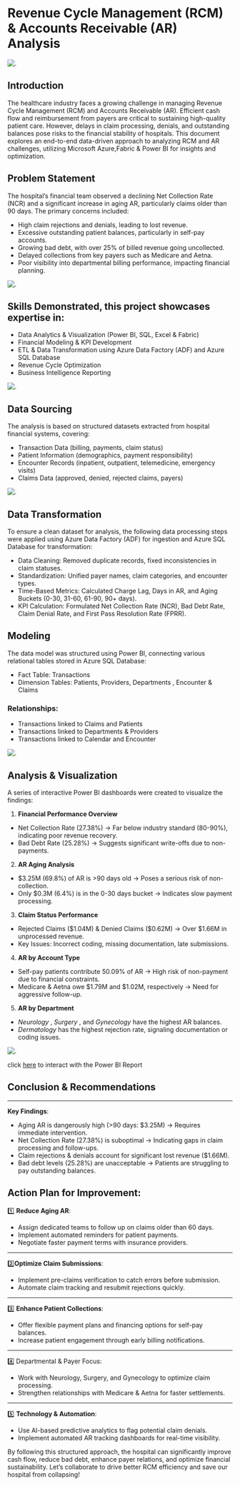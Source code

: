 # Revenue Cycle Management (RCM) & Accounts Receivable (AR) Analysis

![.](introduction.jpg)

## Introduction

The healthcare industry faces a growing challenge in managing Revenue Cycle Management (RCM) and Accounts Receivable (AR). Efficient cash flow and reimbursement from payers are critical to sustaining high-quality patient care. However, delays in claim processing, denials, and outstanding balances pose risks to the financial stability of hospitals. This document explores an end-to-end data-driven approach to analyzing RCM and AR challenges, utilizing Microsoft Azure,Fabric & Power BI for insights and optimization.

## Problem Statement

The hospital’s financial team observed a declining Net Collection Rate (NCR) and a significant increase in aging AR, particularly claims older than 90 days. The primary concerns included:
-	High claim rejections and denials, leading to lost revenue.
-	Excessive outstanding patient balances, particularly in self-pay accounts.
-	Growing bad debt, with over 25% of billed revenue going uncollected.
-	Delayed collections from key payers such as Medicare and Aetna.
-	Poor visibility into departmental billing performance, impacting financial planning.

![.](problem.jpg)

## Skills Demonstrated, this project showcases expertise in:
- Data Analytics & Visualization (Power BI, SQL, Excel & Fabric)
- Financial Modeling & KPI Development
- ETL & Data Transformation using Azure Data Factory (ADF) and Azure SQL Database
- Revenue Cycle Optimization
- Business Intelligence Reporting

![.](archieteture.png)


## Data Sourcing
The analysis is based on structured datasets extracted from hospital financial systems, covering:
- Transaction Data (billing, payments, claim status)
- Patient Information (demographics, payment responsibility)
- Encounter Records (inpatient, outpatient, telemedicine, emergency visits)
- Claims Data (approved, denied, rejected claims, payers)

![.](adfsource.PNG)


## Data Transformation
To ensure a clean dataset for analysis, the following data processing steps were applied using Azure Data Factory (ADF) for ingestion and Azure SQL Database for transformation:
-	Data Cleaning: Removed duplicate records, fixed inconsistencies in claim statuses.
-	Standardization: Unified payer names, claim categories, and encounter types.
-	Time-Based Metrics: Calculated Charge Lag, Days in AR, and Aging Buckets (0-30, 31-60, 61-90, 90+ days).
-	KPI Calculation: Formulated Net Collection Rate (NCR), Bad Debt Rate, Claim Denial Rate, and First Pass Resolution Rate (FPRR).

 ## Modeling

 The data model was structured using Power BI, connecting various relational tables stored in Azure SQL Database:
-	Fact Table: Transactions  
-	Dimension Tables: Patients, Providers, Departments , Encounter & Claims

###	Relationships:
-	Transactions linked to Claims and Patients
-	Transactions linked to Departments & Providers
-	Transactions linked to Calendar and Encounter 

![.](modellling.PNG)

## Analysis & Visualization

A series of interactive Power BI dashboards were created to visualize the findings:
1. **Financial Performance Overview**
-	Net Collection Rate (27.38%) → Far below industry standard (80-90%), indicating poor revenue recovery.
-	Bad Debt Rate (25.28%) → Suggests significant write-offs due to non-payments.
2. **AR Aging Analysis**
-	$3.25M (69.8%) of AR is >90 days old → Poses a serious risk of non-collection.
-	Only $0.3M (6.4%) is in the 0-30 days bucket → Indicates slow payment processing.
3. **Claim Status Performance**
-	Rejected Claims ($1.04M) & Denied Claims ($0.62M) → Over $1.66M in unprocessed revenue.
-	Key Issues: Incorrect coding, missing documentation, late submissions.
4. **AR by Account Type**
-	Self-pay patients contribute 50.09% of AR → High risk of non-payment due to financial constraints.
-	Medicare & Aetna owe $1.79M and $1.02M, respectively → Need for aggressive follow-up.
5. **AR by Department**
-	_Neurology_ , _Surgery_ , and _Gynecology_  have the highest AR balances.
-	_Dermatology_ has the highest rejection rate, signaling documentation or coding issues.

![.](visualization.PNG)

click [here](https://app.powerbi.com/view?r=eyJrIjoiNDMxZGVkZjMtOTY0OS00YjUyLTk3ZWQtMDVjYjdhN2YzOTBmIiwidCI6IjQzOGFiNWNlLTljODEtNDI0Ni05Yjk4LTI5ZmY3YWQ3ZDBhOSJ9) to interact with the  Power BI Report 

## Conclusion & Recommendations
---
**Key Findings**:
-	Aging AR is dangerously high (>90 days: $3.25M) → Requires immediate intervention.
-	Net Collection Rate (27.38%) is suboptimal → Indicating gaps in claim processing and follow-ups.
-	Claim rejections & denials account for significant lost revenue ($1.66M).
-	Bad debt levels (25.28%) are unacceptable → Patients are struggling to pay outstanding balances.

## Action Plan for Improvement:
1️⃣ **Reduce Aging AR**:
-	Assign dedicated teams to follow up on claims older than 60 days.
-	Implement automated reminders for patient payments.
-	Negotiate faster payment terms with insurance providers.
---

2️⃣**Optimize Claim Submissions**:
-	Implement pre-claims verification to catch errors before submission.
-	Automate claim tracking and resubmit rejections quickly.
---

3️⃣ **Enhance Patient Collections**:
-	Offer flexible payment plans and financing options for self-pay balances.
-	Increase patient engagement through early billing notifications.
---

4️⃣ Departmental & Payer Focus:
-	Work with Neurology, Surgery, and Gynecology to optimize claim processing.
-	Strengthen relationships with Medicare & Aetna for faster settlements.
---

5️⃣ **Technology & Automation**:
-	Use AI-based predictive analytics to flag potential claim denials.
-	Implement automated AR tracking dashboards for real-time visibility.

By following this structured approach, the hospital can significantly improve cash flow, reduce bad debt, enhance payer relations, and optimize financial sustainability.
Let’s collaborate to drive better RCM efficiency and save our hospital from collapsing!



